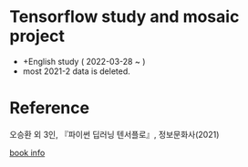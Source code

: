 # Tensorflow study and mosaic project

  - +English study ( 2022-03-28 ~ )
  - most 2021-2 data is deleted.

# Reference

오승환 외 3인, 『파이썬 딥러닝 텐서플로』, 정보문화사(2021)

[book info](https://www.aladin.co.kr/shop/wproduct.aspx?ItemId=275076824)
